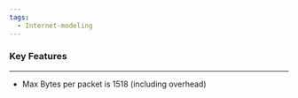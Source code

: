 ```yaml
---
tags:
  - Internet-modeling
---
```

### Key Features
---
- Max Bytes per packet is 1518 (including overhead)